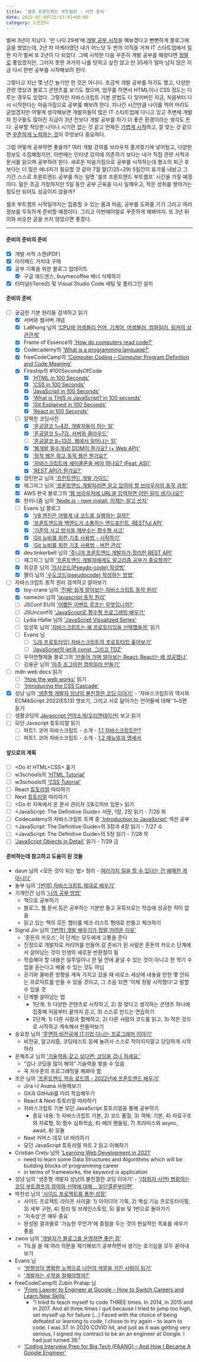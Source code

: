 ```yaml
---
title: '셀프 프론트엔드 부트캠프 - 사전 준비'
date: 2022-07-09T15:53:41+00:00
category: 도전한다
---
```


벌써 3년이 지났다. '만 나이 29세'에 [개발 공부 시작](https://blog.dowha.kim/document/start-of-studying-web-development/)을 해보겠다고 뻔뻔하게 블로그에 글을 썼었는데, 2년 차 마케터였던 내가 어느덧 두 번의 이직을 거쳐 IT 스타트업에서 일한 지가 벌써 또 2년이 다 되었다. 그때 시작한 다음 꾸준히 개발 공부를 해왔다면 <u>정말로</u> 좋았겠지만, 그러지 못한 과거의 나를 탓하고 싶진 않고 만 35세가 얼마 남지 않은 지금 다시 한번 공부를 시작해보려 한다. 

그렇다고 지난 몇 년간 놀기만 한 것은 아니다. 조금씩 개발 공부를 하기도 했고, 다양한 관련 영상과 블로그 콘텐츠를 보기도 했으며, 업무를 하면서 HTML이나 CSS 정도는 다루는 경우도 있었다. 그렇지만 자바스크립트 기본 문법도 다 잊어버린 지금, 처음부터 다시 시작한다는 마음가짐으로 공부를 해보려 한다. 지나간 시간만큼 나이를 먹어 머리도 굳었겠지만 어떻게 생각해보면 개발자들이 많은 IT 스타트업에 다니고 있고 주변에 개발자 친구들도 많아진 지금이 3년 전보다 개발 공부를 하기 더 좋은 환경이라는 생각도 든다. 공부할 적당한 나이나 시기란 없는 것 같고 언제든 <u>가볍게 시작</u>하고, 잘 맞는 것 같으면 <u>꾸준하게 노력하는 것</u>이 무엇보다 중요하다.

그럼 어떻게 공부하면 좋을까? 여러 개발 강의를 브라우저 즐겨찾기에 넣어뒀고, 다양한 정보도 수집해뒀지만, 이번에는 인터넷 강의에 의존하기 보다는 내가 직접 관련 서적과 문서를 읽으며 공부하려 한다. 새로운 마음가짐으로 공부를 시작하는데 평소의 퇴근 후보다는 더 많은 에너지가 필요할 것 같아 7월 말(7/25~29) 5일간의 휴가를 내놨고 그 기간 스스로 프론트엔드 공부를 하는 일명 '셀프 프론트엔드 부트캠프' 시간을 가질 예정이다. 말은 조금 거창하지만 5일 동안 공부 근육을 다시 일깨우고, 작은 성취를 쌓아가는 정도만 되어도 성공이지 않을까? 

셀프 부트캠프 시작일까지는 집중할 수 있는 몸과 마음, 공부를 도와줄 기기 그리고 여러 정보를 두둑하게 준비할 예정이다. 그리고 이번에야말로 꾸준하게 해봐야지. 또 3년 뒤 이와 비슷한 글을 쓰지 않았으면 좋겠다. 

---

#### 준비의 준비의 준비

- [x] 개발 서적 스캔(PDF)
- [x] 아이패드 거치대 구매
- [x] 공부 기록을 위한 블로그 업데이트
    - [x] 구글 애드센스, buymecoffee 배너 삭제하기
- [x] 터미널(iTerm2) 및 Visual Studio Code 세팅 및 플러그인 설치

#### 준비의 준비

- [ ] 궁금한 기본 원리들 검색하고 읽기 
    - [x] 서버와 웹서버 개념
    - [x] LaBhong 님의 ['CPU와 어셈블리 언어, 기계어, 어셈블러, 컴파일러, 링커의 상관관계'](https://psyhm.tistory.com/1)
    - [x] Frame of Essence의 ['How do computers read code?'](https://youtu.be/QXjU9qTsYCc)
    - [x] Codecademy의 ['What is a programming language?'](https://youtu.be/EGQh5SZctaE)
    - [x] freeCodeCamp의 ['Computer Coding – Computer Program Definition and Code Meaning'](https://www.freecodecamp.org/news/computer-coding-computer-program-definition-and-code-meaning/)
    - [x] Fireship의 #100SecondsOfCode
        - [x] ['HTML in 100 Seconds'](https://youtu.be/ok-plXXHlWw)
        - [x] ['CSS in 100 Seconds'](https://youtu.be/OEV8gMkCHXQ)
        - [x] ['JavaScript in 100 Seconds'](https://youtu.be/DHjqpvDnNGE)
        - [x] ['What is THIS in JavaScript? in 100 seconds'](https://youtu.be/YOlr79NaAtQ)
        - [x] ['Git Explained in 100 Seconds'](https://youtu.be/hwP7WQkmECE)
        - [x] ['React in 100 Seconds'](https://youtu.be/Tn6-PIqc4UM)
    - [ ] 얄팍한 코딩사전
        - [x] ['혼공얄코 1~4강. 개발자들이 하는 일'](https://youtu.be/IFSgZ4nelcM)
        - [x] ['혼공얄코 5~7강. 서버와 클라우드'](https://youtu.be/OVD_PvRBX7A)
        - [ ] ['혼공얄코 8~13강. 웹에서 일어나는 일'](https://youtu.be/y-W0TlC0pJk)
        - [x] ['웹개발 필수개념! DOM이 뭔가요? (+ Web API)'](https://youtu.be/mFawNZz_Uu0)
        - [x] ['정적 웹은 뭐고 동적 웹은 뭔가요?'](https://youtu.be/C06xRvXIAUk)
        - [x] ['자바스크립트에 세미콜론을 써야 하나요? (Feat: ASI)'](https://youtu.be/hJjYvVOEO7s)
        - [x] ['REST API가 뭔가요?'](https://youtu.be/iOueE9AXDQQ)
    - [x] 캡틴판교 님의 ['프런트엔드 개발 가이드'](https://joshua1988.github.io/vue-camp/front-dev.html#%E1%84%8B%E1%85%B0%E1%86%B8-%E1%84%80%E1%85%A2%E1%84%87%E1%85%A1%E1%86%AF%E1%84%8C%E1%85%A1-%E1%84%8B%E1%85%A7%E1%86%A8%E1%84%92%E1%85%A1%E1%86%AF%E1%84%8B%E1%85%B4-%E1%84%87%E1%85%A7%E1%86%AB%E1%84%92%E1%85%AA)
    - [x] 재그지그 님의 ['프론트엔드 개발자라면 알고 있어야 할 브라우저의 동작 과정'](https://wormwlrm.github.io/2021/03/27/How-browsers-work.html)
    - [x] AWS 한국 블로그의 ['웹 브라우저에 URL을 입력하면 어떤 일이 생기나요?'](https://aws.amazon.com/ko/blogs/korea/what-happens-when-you-type-a-url-into-your-browser/)
    - [x] 찬미니즘 님의 ['Node.js - npm install, 이제는 알고 쓰자'](https://c17an.netlify.app/blog/node.js/npm-install-%EC%A0%95%EB%A6%AC/article/)
    - [ ] Evans 님 블로그
        - [x] ['V8 엔진은 어떻게 내 코드를 실행하는 걸까?'](https://evan-moon.github.io/2019/06/28/v8-analysis/)
        - [x] ['프론트엔드와 백엔드가 소통하는 엔드포인트, RESTful API'](https://evan-moon.github.io/2020/04/07/about-restful-api/)
        - [x] ['기존의 사고 방식을 깨부수는 함수형 사고'](https://evan-moon.github.io/2019/12/15/about-functional-thinking/)
        - [x] ['Git 뉴비를 위한 기초 사용법 - 시작하기'](https://evan-moon.github.io/2019/07/25/git-tutorial/)
        - [x] ['Git 뉴비를 위한 기초 사용법 - 버전 관리'](https://evan-moon.github.io/2019/07/28/git-tutorial-advanced/)
    - [x] dev.tinkerbell 님의 ['주니어 프론트엔드 개발자가 정리한 REST API'](https://velog.io/@dev-tinkerbell/%EC%A3%BC%EB%8B%88%EC%96%B4-%ED%94%84%EB%A1%A0%ED%8A%B8%EC%97%94%EB%93%9C-%EA%B0%9C%EB%B0%9C%EC%9E%90%EA%B0%80-%EC%83%9D%EA%B0%81%ED%95%98%EB%8A%94-REST-API)
    - [ ] 재그지그 님의 ['프론트엔드 개발자에게도 알고리즘 공부가 중요할까?'](https://wormwlrm.github.io/2022/05/28/Should-a-front-end-developer-learn-the-algorithm.html)
    - [x] 최강훈 님의 ['의사코드(Pseudo-code) 작성법'](https://42kchoi.tistory.com/114)
    - [x] 쨜리 님의 ['수도코드(pseudocode) 작성하는 방법'](https://seagull-dev.tistory.com/9)
- [ ] 자바스크립트 동작 원리 검색하고 알아보기
    - [x] toy-crane 님의 ['진짜! 쉽게 알아보는 자바스크립트 동작 원리'](https://blog.toycrane.xyz/%EC%A7%84%EC%A7%9C-%EC%89%BD%EA%B2%8C-%EC%95%8C%EC%95%84%EB%B3%B4%EB%8A%94-%EC%9E%90%EB%B0%94%EC%8A%A4%ED%81%AC%EB%A6%BD%ED%8A%B8-%EB%8F%99%EC%9E%91-%EC%9B%90%EB%A6%AC-c7fbdc44cc97)
    - [x] namezin 님의 ['javascript 동작 원리'](https://velog.io/@namezin/javascript-%EB%8F%99%EC%9E%91-%EC%9B%90%EB%A6%A)
    - [ ] JSConf EU의 ['어쨌든 이벤트 루프는 무엇입니까?'](https://youtu.be/8aGhZQkoFbQ)
    - [ ] JSUnconf의 ['JavaScript로 함수형 프로그래밍 배우기'](https://youtu.be/e-5obm1G_FY)
    - [ ] Lydia Hallie 님의 ['JavaScript Visualized Series'](https://dev.to/lydiahallie/series/3341)
    - [ ] 임성묵 님의 ['자바스크립트는 왜 프로토타입을 선택했을까'](https://medium.com/@limsungmook/%EC%9E%90%EB%B0%94%EC%8A%A4%ED%81%AC%EB%A6%BD%ED%8A%B8%EB%8A%94-%EC%99%9C-%ED%94%84%EB%A1%9C%ED%86%A0%ED%83%80%EC%9E%85%EC%9D%84-%EC%84%A0%ED%83%9D%ED%96%88%EC%9D%84%EA%B9%8C-997f985adb42) 읽기
    - [ ] Evans 님
        - [ ] ['[JS 프로토타입] 자바스크립트의 프로토타입 훑어보기'](https://evan-moon.github.io/2019/10/23/js-prototype/)
        - [ ] ['JavaScript의 let과 const, 그리고 TDZ'](https://evan-moon.github.io/2019/06/18/javascript-let-const/)
    - [ ] 우아한형제들 블로그의 ['만들어 가며 알아보는 React: React는 왜 성공했나'](https://techblog.woowahan.com/8311/)
    - [ ] 김용균 님의 ['아주 조그마한 컴파일러 만들기'](https://edykim.com/ko/) 
- [ ] mdn web docs 읽기
    - [ ] ['How the web works'](https://developer.mozilla.org/en-US/docs/Learn/Getting_started_with_the_web/How_the_Web_works) 읽기
    - [ ] ['Introducing the CSS Cascade'](https://developer.mozilla.org/en-US/docs/Web/CSS/Cascade)
- [x] 성냥 님의 ['생존형 개발자 성냥의 불친절한 코딩 이야기'](https://pod.link/1538459608/) - '자바스크립트의 역사와 ECMAScript 2022(ES13) 엿보기, 그리고 서로 닮아가는 언어들에 대해'</a> 1~5편 듣기
- [ ] 생활코딩의 [Javascript 언어소개(오리엔테이션)](https://opentutorials.org/course/743/4650) 보고 읽기
- [ ] 모던 Javscript 튜토리얼 읽기
    - [ ] 파트1. 코어 자바스크립트 - 소개 - [1.1 자바스크립트란?](https://ko.javascript.info/intro)
    - [ ] 파트1. 코어 자바스크립트 - 소개 - [1.2 매뉴얼과 명세서](https://ko.javascript.info/manuals-specifications)

#### 앞으로의 계획

- [ ] <Do it! HTML+CSS> 훑기
- [ ] w3schools의 ['HTML Tutorial'](https://www.w3schools.com/html/default.asp)
- [ ] w3schools의 ['CSS Tutorial'](https://www.w3schools.com/css/default.asp)
- [ ] React [튜토리얼](https://ko.reactjs.org/tutorial/tutorial.html) 따라하기
- [ ] Next [튜토리얼](https://nextjs.org/learn/foundations/about-nextjs) 따라하기
- [ ] <Do it! 지옥에서 온 문서 관리자 깃&깃허브 입문> 읽기
- [ ] <JavaScript: The Definitive Guide> 서문, 1장, 2장 읽기 - 7/26 화
- [ ] Codecademy의 자바스크립트 트랙 중 ['Introduction to JavaScript'](https://www.codecademy.com/learn/introduction-to-javascript) 섹션 공부
- [ ] <JavaScript: The Definitive Guide>의 3장과 4장 읽기 - 7/27 수
- [ ] <JavaScript: The Definitive Guide>의 5장 읽기 - 7/28 목
- [ ] ['JavaScript Objects in Detail'](http://javascriptissexy.com/javascript-objects-in-detail/) 읽기 - 7/29 금

#### 준비하는데 참고하고 도움이 된 것들

- daun 님의 <모든 것이 되는 법> 정리 - [여러가지 일을 할 수 있다는 건 애매한 게 아니다'](https://community.applepie.pro/t/topic/21)
- 놀부 님의 ['[번역] 자바스크립트 제대로 배우기'](https://nolboo.kim/blog/2014/03/13/how-to-learn-javascript-properly/)
- 기계인간 님의 ['나의 공부 방법'](https://johngrib.github.io/wiki/my-study-method/)
    - 책으로 공부하기
    - 블로그, 웹 문서 등은 공부하는 기분만 들고 유튜브로는 학습에 성공한 적이 없음
    - 읽고 있는 책의 모든 챕터를 체크 리스트 형태로 만들고 체크하기
- Sigrid Jin 님의 ['[번역] 개발 배우기가 정말 어려운 이유'](https://brunch.co.kr/@jypthemiracle/14)
    - '혼돈의 카오스', 이 단계는 모두에게 고통을 준다
    - 진정으로 개발자로 커리어를 만들어 갈 준비가 된 사람은 혼돈의 카오스 단계에서 살아남는 것이 인생의 새로운 반환점이 됨
    - 학습해야 할 내용은 일주일이나 한 달 안에 끝낼 수 있는 것이 아니고 한 학기 수업을 듣는다고 배울 수 있는 것도 아님
    - 끈기와 올바른 방향을 계속 가지고 갔을 때 비로소 세상에 내놓을 만한 몇 안되는 프로덕트를 만들 수 있을 것이고, 그 즈음 되면 '이제 정말 시작했다'고 말할 수 있을 것
    - 단계별 살아남는 법
        - 1단계: 1) 다양한 콘텐츠로 시작하고, 2) 잘 맞다고 생각하는 콘텐츠 하나에 집중해 처음부터 끝까지 듣고, 3) 스스로 만드는 연습하기 
        - 2단계: 1) 다른 사람과 함께하고, 2) 다른 사람의 코드를 읽고, 3) 작은 것으로 시작하고 계속해서 만들어보기
- 송요창 님의 ['무면허 비전공에 IT기업 다니는 프로그래머 이야기'](https://medium.com/@totuworld/%EB%AC%B4%EB%A9%B4%ED%97%88-%EB%B9%84%EC%A0%84%EA%B3%B5%EC%97%90-it%EA%B8%B0%EC%97%85-%EB%8B%A4%EB%8B%88%EB%8A%94-%ED%94%84%EB%A1%9C%EA%B7%B8%EB%9E%98%EB%A8%B8-%EC%9D%B4%EC%95%BC%EA%B8%B0-d060931a88b1)
    - 비전공, 알고리즘, 코딩테스트 등에 눌려서 스스로 작아지지말고 당당하게 시작하라
- 운체조교 님의 ['기술력을 갖고 싶다면: 코딩을 겁나 하세요.'](https://okky.kr/article/1261756)
    - “겁나 코딩을 많이 해야” 기술력을 쌓을 수 있음
    - 꼭 저수준의 프로그래밍을 해봐야 함
- 조은 님의 ['프론트엔드 학습 로드맵 - 2022년에 프론트엔드 배우기'](https://euncho.medium.com/%ED%94%84%EB%A1%A0%ED%8A%B8%EC%97%94%EB%93%9C-%ED%95%99%EC%8A%B5-%EB%A1%9C%EB%93%9C%EB%A7%B5-91c3bc11dec0)
    - Jira 나 Asana 사용해보기
    - Git과 GitHub를 미리 학습해두기
    - React & Next 튜토리얼 따라하기
    - 자바스크립트 기본 모던 JavaScript 튜토리얼을 통해 공부하기
        - 중요 내용: 1) 자바스크립트 기본, 2) 코드 품질, 3) 객체: 기본, 4) 자료구조와 자료형, 5) 함수 심화학습, 6) 에러 핸들링, 7) 프라미스와 async, await, 8) 모듈
    -  Next 커머스 데모 UI 따라하기
    - 모던 JavaScript 튜토리얼 파트 2 읽고 이해하기
- Cristian Crețu 님의 ['Learning Web Development in 2021'](https://cretu.dev/writing/learn-web)
    - need to learn some Data Structures and Algorithms which will be building blocks of programming career
    - in terms of frameworks, the keyword is application
- 성냥 님의 '생존형 개발자 성냥의 불친절한 코딩 이야기' - ['(청취자 사연) 범람하는 코딩 부트캠프의 참여와 선택에 대해… 일단결론부터편'](https://pod.link/1538459608/episode/688c70ddced6d2e8f2dfff4fa687c9c4)
- 박찬성 님의 ['사이드 프로젝트를 통한 성장'](http://ch.yes24.com/Article/View/51139)
    - 사이드 프로젝트 라이프 사이클: 1) 아이디어 기획, 2) 핵심 기능 프로토타이핑, 3) 세부 구현, 4) 정리 및 브레인스토밍, 5) 홍보 및 1번으로 돌아가기
    - '지속성'은 매우 중요
    - 완성된 결과물로 '가능한 무언가'에 중점을 두는 것이 현실적인 목표를 세우기 좋음
- zwoo 님의 ['개발자가 블로그를 운영하면 좋은 점'](https://yozm.wishket.com/magazine/detail/1535/)
    - TIL을 쓸 때 여러 의문을 제기해보기
        공부하면서 생기는 호기심을 모두 쏟아내 보기
- Evans 님
    - ['방향성이 명확한 노력으로 나만의 색깔을 가진 사람이 되기'](https://evan-moon.github.io/2021/09/10/developer-direction-of-effort/)
    - ['개발자는 수학을 잘해야할까?'](https://evan-moon.github.io/2019/07/17/programmer-with-math/)
- freeCodeCamp의 Zubin Pratap 님
    - ['From Lawyer to Engineer at Google – How to Switch Careers and Learn New Skills'](https://www.freecodecamp.org/news/from-lawyer-to-google-engineer/)
        - "I tried to teach myself to code THREE times. In 2014, in 2015 and in 2017.  And all three times I quit because I tried to jump too high, set myself up for failure (...) Faced with the choice of being defeated or learning to code, I chose to try again – to learn to code.  I was 37. In 2020 COVID hit, and just as it was getting very serious, I signed my contract to be an an engineer at Google. I had just turned 39."
    - ['Coding Interview Prep for Big Tech (FAANG) – And How I Became A Google Engineer'](https://www.freecodecamp.org/news/coding-interview-prep-for-big-tech/)

